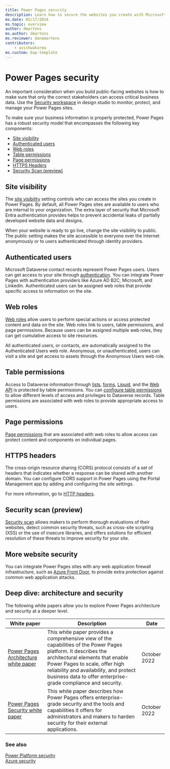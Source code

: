 ```yaml
---
title: Power Pages security
description: Learn how to secure the websites you create with Microsoft Power Pages.
ms.date: 05/17/2024
ms.topic: overview
author: dmartens
ms.author: dmartens
ms.reviewer: danamartens
contributors:
    - avishwakarma
ms.custom: bap-template
---
```


# Power Pages security

An important consideration when you build public-facing websites is how to make sure that only the correct stakeholders can access critical business data. Use the [Security workspace](../getting-started/use-security-workspace.md) in design studio to monitor, protect, and manage your Power Pages sites.

To make sure your business information is properly protected, Power Pages has a robust security model that encompasses the following key components:

- [Site visibility](#site-visibility)
- [Authenticated users](#authenticated-users)
- [Web roles](#web-roles)
- [Table permissions](#table-permissions)
- [Page permissions](#page-permissions)
- [HTTPS Headers](#https-headers)
- [Security Scan (preview)](#security-scan-preview)

## Site visibility

The [site visibility](site-visibility.md) setting controls who can access the sites you create in Power Pages. By default, all Power Pages sites are available to users who are internal to your organization. The extra layer of security that Microsoft Entra authentication provides helps to prevent accidental leaks of partially developed website data and designs.

When your website is ready to go live, change the site visibility to public. The public setting makes the site accessible to everyone over the Internet anonymously or to users authenticated through identity providers. 

## Authenticated users

Microsoft Dataverse contact records represent Power Pages users. Users can get access to your site through [authentication](authentication/index.md). You can integrate Power Pages with authentication providers like Azure AD B2C, Microsoft, and LinkedIn. Authenticated users can be assigned web roles that provide specific access to information on the site. 

## Web roles

[Web roles](create-web-roles.md) allow users to perform special actions or access protected content and data on the site. Web roles link to users, table permissions, and page permissions. Because users can be assigned multiple web roles, they can get cumulative access to site resources.

All authenticated users, or contacts, are automatically assigned to the Authenticated Users web role. Anonymous, or unauthenticated, users can visit a site and get access to assets through the Anonymous Users web role. 

## Table permissions

Access to Dataverse information through [lists](../getting-started/add-list.md), [forms](../getting-started/add-form.md), [Liquid](../configure/liquid-overview.md), and the [Web API](../configure/web-api-overview.md) is protected by table permissions. You can [configure table permissions](table-permissions.md) to allow different levels of access and privileges to Dataverse records. Table permissions are associated with web roles to provide appropriate access to users. 

## Page permissions

[Page permissions](page-security.md) that are associated with web roles to allow access can protect content and components on individual pages. 

## HTTPS headers

The cross-origin resource sharing (CORS) protocol consists of a set of headers that indicates whether a response can be shared with another domain. You can configure CORS support in Power Pages using the Portal Management app by adding and configuring the site settings. 

For more information, go to [HTTP headers](site-checker-security.md#http-headers).

## Security scan (preview)

[Security scan](security-scan.md) allows makers to perform thorough evaluations of their websites, detect common security threats, such as cross-site scripting (XSS) or the use of insecure libraries, and offers solutions for efficient resolution of these threats to improve security for your site.

## More website security

You can integrate Power Pages sites with any web application firewall infrastructure, such as [Azure Front Door](../configure/azure-front-door.md), to provide extra protection against common web application attacks. 

## Deep dive: architecture and security

The following white papers allow you to explore Power Pages architecture and security at a deeper level.

| White paper | Description | Date |
| - | - | - |
| [Power Pages Architecture white paper](/power-pages/guidance/white-papers/architecture) | This white paper provides a comprehensive view of the capabilities of the Power Pages platform. It describes the architectural elements that enable Power Pages to scale, offer high reliability and availability, and protect business data to offer enterprise-grade compliance and security. | October 2022 |
| [Power Pages Security white paper](/power-pages/guidance/white-papers/security) | This white paper describes how Power Pages offers enterprise-grade security and the tools and capabilities it offers for administrators and makers to harden security for their external applications. | October 2022 |

### See also

[Power Platform security](/power-platform/admin/security/)  
[Azure security](/azure/security/)
